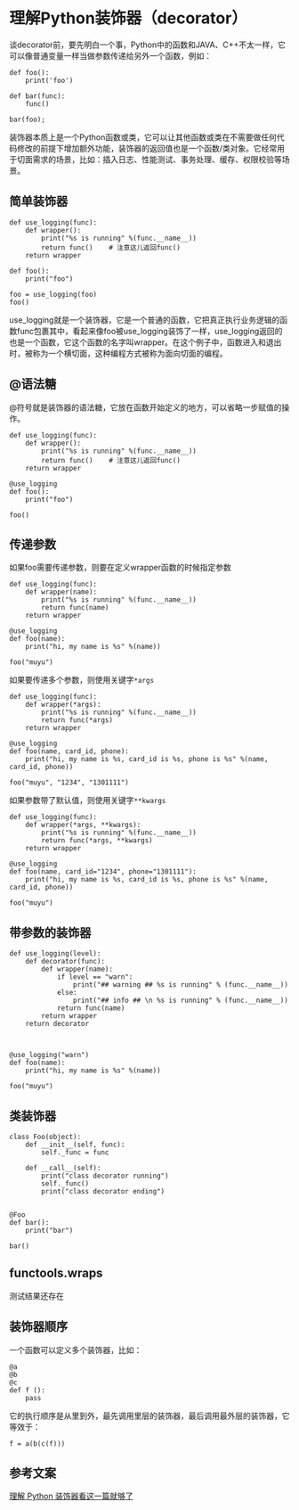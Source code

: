 # 理解Python装饰器（decorator）

谈decorator前，要先明白一个事，Python中的函数和JAVA、C++不太一样，它可以像普通变量一样当做参数传递给另外一个函数，例如：

```
def foo():
    print('foo')

def bar(func):
    func()

bar(foo);
```

装饰器本质上是一个Python函数或类，它可以让其他函数或类在不需要做任何代码修改的前提下增加额外功能，装饰器的返回值也是一个函数/类对象。它经常用于切面需求的场景，比如：插入日志、性能测试、事务处理、缓存、权限校验等场景。

## 简单装饰器

```
def use_logging(func):
    def wrapper():
        print("%s is running" %(func.__name__))
        return func()    # 注意这儿返回func()
    return wrapper

def foo():
    print("foo")

foo = use_logging(foo)
foo()
```

use_logging就是一个装饰器，它是一个普通的函数，它把真正执行业务逻辑的函数func包裹其中，看起来像foo被use_logging装饰了一样，use_logging返回的也是一个函数，它这个函数的名字叫wrapper。在这个例子中，函数进入和退出时，被称为一个横切面，这种编程方式被称为面向切面的编程。

## @语法糖

@符号就是装饰器的语法糖，它放在函数开始定义的地方，可以省略一步赋值的操作。

```
def use_logging(func):
    def wrapper():
        print("%s is running" %(func.__name__))
        return func()    # 注意这儿返回func()
    return wrapper

@use_logging
def foo():
    print("foo")

foo()
```

## 传递参数

如果foo需要传递参数，则要在定义wrapper函数的时候指定参数

```
def use_logging(func):
    def wrapper(name):
        print("%s is running" %(func.__name__))
        return func(name)
    return wrapper

@use_logging
def foo(name):
    print("hi, my name is %s" %(name))

foo("muyu")
```

如果要传递多个参数，则使用关键字`*args`

```
def use_logging(func):
    def wrapper(*args):
        print("%s is running" %(func.__name__))
        return func(*args)
    return wrapper

@use_logging
def foo(name, card_id, phone):
    print("hi, my name is %s, card_id is %s, phone is %s" %(name, card_id, phone))

foo("muyu", "1234", "1301111")
```

如果参数带了默认值，则使用关键字`**kwargs`

```
def use_logging(func):
    def wrapper(*args, **kwargs):
        print("%s is running" %(func.__name__))
        return func(*args, **kwargs)
    return wrapper

@use_logging
def foo(name, card_id="1234", phone="1301111"):
    print("hi, my name is %s, card_id is %s, phone is %s" %(name, card_id, phone))

foo("muyu")
```

## 带参数的装饰器

```
def use_logging(level):
    def decorator(func):
        def wrapper(name):
            if level == "warn":
                print("## warning ## %s is running" % (func.__name__))
            else:
                print("## info ## \n %s is running" % (func.__name__))
            return func(name)
        return wrapper
    return decorator



@use_logging("warn")
def foo(name):
    print("hi, my name is %s" %(name))

foo("muyu")
```

## 类装饰器

```
class Foo(object):
    def __init__(self, func):
        self._func = func

    def __call__(self):
        print("class decorator running")
        self._func()
        print("class decorator ending")


@Foo
def bar():
    print("bar")

bar()
```


## functools.wraps
测试结果还存在


## 装饰器顺序

一个函数可以定义多个装饰器，比如：

```
@a
@b
@c
def f ():
    pass
```

它的执行顺序是从里到外，最先调用里层的装饰器，最后调用最外层的装饰器，它等效于：

```
f = a(b(c(f)))
```

## 参考文案
[理解 Python 装饰器看这一篇就够了](https://foofish.net/python-decorator.html)
